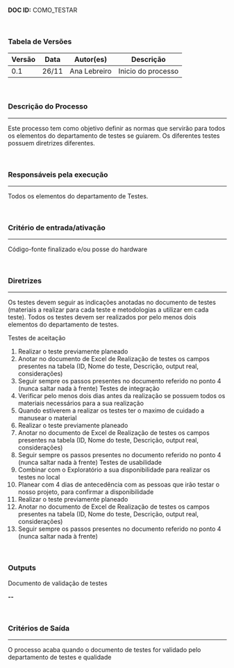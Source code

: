 **DOC ID:** COMO_TESTAR

</br>

### **Tabela de Versões**

| Versão | Data | Autor(es) | Descrição |
|---|---|---|---|
| 0.1 | 26/11 | Ana Lebreiro | Inicio do processo |

</br>

### **Descrição do Processo**

---

Este processo tem como objetivo definir as normas que servirão para todos os elementos do departamento de testes se guiarem. Os diferentes testes possuem diretrizes diferentes. 

</br>

### **Responsáveis pela execução**

---

Todos os elementos do departamento de Testes.

</br>

### **Critério de entrada/ativação**

---

Código-fonte finalizado e/ou posse do hardware

</br>


### **Diretrizes**

---
Os testes devem seguir as indicações anotadas no documento de testes (materiais a realizar para cada teste e metodologias a utilizar em cada teste).
Todos os testes devem ser realizados por pelo menos dois elementos do departamento de testes.

Testes de aceitação
1. Realizar o teste previamente planeado
2. Anotar no documento de Excel de Realização de testes os campos presentes na tabela (ID, Nome do teste, Descrição, output real, considerações)
3. Seguir sempre os passos presentes no documento referido no ponto 4 (nunca saltar nada à frente)
Testes de integração
1. Verificar pelo menos dois dias antes da realização se possuem todos os materiais necessários para a sua realização
2. Quando estiverem a realizar os testes ter o maximo de cuidado a manusear o material
3. Realizar o teste previamente planeado
4. Anotar no documento de Excel de Realização de testes os campos presentes na tabela (ID, Nome do teste, Descrição, output real, considerações)
5. Seguir sempre os passos presentes no documento referido no ponto 4 (nunca saltar nada à frente)
Testes de usabilidade
1. Combinar com o Exploratório a sua disponibilidade para realizar os testes no local 
2. Planear com 4 dias de antecedência com as pessoas que irão testar o nosso projeto, para confirmar a disponibilidade
3. Realizar o teste previamente planeado
4. Anotar no documento de Excel de Realização de testes os campos presentes na tabela (ID, Nome do teste, Descrição, output real, considerações)
5. Seguir sempre os passos presentes no documento referido no ponto 4 (nunca saltar nada à frente)

</br>

### **Outputs**

Documento de validação de testes

**--**

</br>

### **Critérios de Saída**

---

O processo acaba quando o documento de testes for validado pelo departamento de testes e qualidade